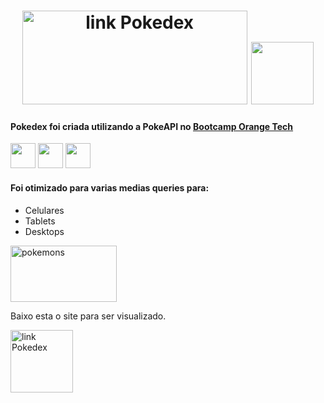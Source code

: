 <h1 align="center"><a href="https://github.com/CodesdaLu/pokedex"><img src="https://user-images.githubusercontent.com/29473781/180619084-a56960ab-7efa-4e34-9d33-4e3e581d62ff.png" alt="link Pokedex" height=150 width=360></a>
<img src="https://hermes.digitalinnovation.one/tracks/59417914-c4ce-4bf8-b802-f1c1985a07fa.png" height="100" width="100">
 
#### Pokedex foi criada utilizando a PokeAPI no [Bootcamp Orange Tech](https://github.com/CodesdaLu/Orange_Tech)

<div class="box">
<img src="https://cdn.jsdelivr.net/gh/devicons/devicon/icons/html5/html5-original.svg" height=40  width=40>
<img src="https://cdn.jsdelivr.net/gh/devicons/devicon/icons/css3/css3-original.svg" height=40  width=40>
<img src="https://cdn.jsdelivr.net/gh/devicons/devicon/icons/javascript/javascript-original.svg" height=40  width=40>
</div>


#### Foi otimizado para varias medias queries para:
* Celulares
* Tablets
* Desktops


<img src="https://stock.wikimini.org/w/images/thumb/2/2c/Pok%C3%A9mon.gif/320px-Pok%C3%A9mon.gif" alt="pokemons" height=90 width=170>


Baixo esta o site para ser visualizado.

<a href="https://github.com/CodesdaLu/pokedex"><img src="https://upload.wikimedia.org/wikipedia/commons/5/53/Pok%C3%A9_Ball_icon.svg" alt="link Pokedex" height=100 width=100></a>







